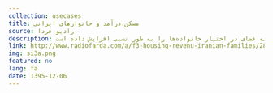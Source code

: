 ```yaml
---
collection: usecases
title: مسکن،درآمد و خانوارهای ایرانی
source: رادیو فردا 
description: بررسی‌ها از سطح زیربنای واحدهای مسکونی در مناطق شهری و روستایی ایران در مجموع به ما نشان می‌دهد که در فاصله سال‌های ۱۳۸۶ تا ۱۳۹۳ از سهم واحدهای بسیار کوچک کمتر از ۵۰ متر کاسته شده و بر سهم واحدهای متوسط با متراژی بین ۷۵ تا ۱۰۰ مترمربع افزوده شده است. امری که هم در مناطق شهری و هم در مناطق روستایی رخ‌داده است و نشان می‌دهد رونق ساخت و ساز در این سال‌ها سرانه فضای در اختیار خانواده‌ها را به طور نسبی افزایش داده است.
link: http://www.radiofarda.com/a/f3-housing-revenu-iranian-families/28360276.html
img: si3a.png
featured: no
lang: fa
date: 1395-12-06
---
```

